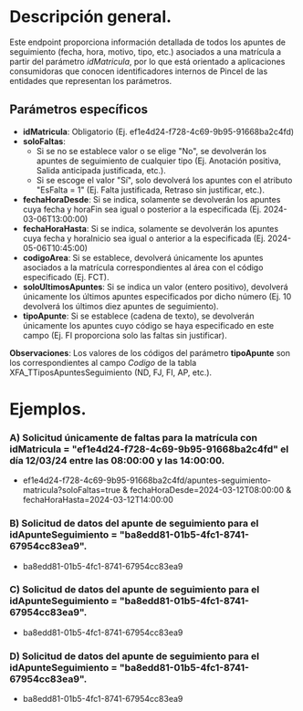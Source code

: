 # Descripción general.

Este endpoint proporciona información detallada de todos los apuntes de seguimiento (fecha, hora, motivo, tipo, etc.) asociados a una matrícula a partir del parámetro *idMatricula*, por lo que está orientado a aplicaciones consumidoras que conocen identificadores internos de Pincel de las entidades que representan los parámetros.  

## Parámetros específicos

* **idMatricula**: Obligatorio (Ej. ef1e4d24-f728-4c69-9b95-91668ba2c4fd)
* **soloFaltas**:
  * Si se no se establece valor o se elige "No", se devolverán los apuntes de seguimiento de cualquier tipo (Ej. Anotación positiva, Salida anticipada justificada, etc.).
  * Si se escoge el valor "Sí", solo devolverá los apuntes con el atributo "EsFalta = 1" (Ej. Falta justificada, Retraso sin justificar, etc.).
* **fechaHoraDesde**: Si se indica, solamente se devolverán los apuntes cuya fecha y horaFin sea igual o posterior a la especificada (Ej. 2024-03-06T13:00:00)
* **fechaHoraHasta**: Si se indica, solamente se devolverán los apuntes cuya fecha y horaInicio sea igual o anterior a la especificada (Ej. 2024-05-06T10:45:00)
* **codigoArea**: Si se establece, devolverá únicamente los apuntes asociados a la matrícula correspondientes al área con el código especificado (Ej. FCT).
* **soloUltimosApuntes**: Si se indica un valor (entero positivo), devolverá únicamente los últimos apuntes especificados por dicho número (Ej. 10 devolverá los últimos diez apuntes de seguimiento).
* **tipoApunte**: Si se establece (cadena de texto), se devolverán únicamente los apuntes cuyo código se haya especificado en este campo (Ej. FI proporciona solo las faltas sin justificar).

**Observaciones**:
Los valores de los códigos del parámetro **tipoApunte** son los correspondientes al campo *Codigo* de la tabla XFA_TTiposApuntesSeguimiento (ND, FJ, FI, AP, etc.).

# Ejemplos.
### A) Solicitud únicamente de faltas para la matrícula con idMatricula = "ef1e4d24-f728-4c69-9b95-91668ba2c4fd" el día 12/03/24 entre las 08:00:00 y las 14:00:00.
* ef1e4d24-f728-4c69-9b95-91668ba2c4fd/apuntes-seguimiento-matricula?soloFaltas=true & fechaHoraDesde=2024-03-12T08:00:00 & fechaHoraHasta=2024-03-12T14:00:00

### B) Solicitud de datos del apunte de seguimiento para el idApunteSeguimiento = "ba8edd81-01b5-4fc1-8741-67954cc83ea9".
* ba8edd81-01b5-4fc1-8741-67954cc83ea9

### C) Solicitud de datos del apunte de seguimiento para el idApunteSeguimiento = "ba8edd81-01b5-4fc1-8741-67954cc83ea9".
* ba8edd81-01b5-4fc1-8741-67954cc83ea9

### D) Solicitud de datos del apunte de seguimiento para el idApunteSeguimiento = "ba8edd81-01b5-4fc1-8741-67954cc83ea9".
* ba8edd81-01b5-4fc1-8741-67954cc83ea9
